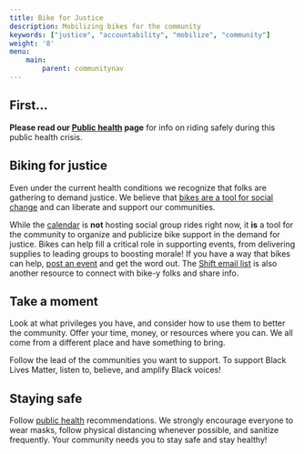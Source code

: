 ```yaml
---
title: Bike for Justice
description: Mobilizing bikes for the community
keywords: ["justice", "accountability", "mobilize", "community"]
weight: '8'
menu:	
    main:	
        parent: communitynav
---
```


## First…

**Please read our [Public health](/pages/public-health/) page** for info on riding safely during this public health crisis. 

## Biking for justice

Even under the current health conditions we recognize that folks are gathering to demand justice. We believe that [bikes are a tool for social change](/pages/mission_statement/) and can liberate and support our communities. 

While the [calendar](/pages/calendar/) is **not** hosting social group rides right now, it **is** a tool for the community to organize and publicize bike support in the demand for justice. Bikes can help fill a critical role in supporting events, from delivering supplies to leading groups to boosting morale! If you have a way that bikes can help, [post an event](/addevent/) and get the word out. The [Shift email list](/pages/email-list/) is also another resource to connect with bike-y folks and share info. 

## Take a moment

Look at what privileges you have, and consider how to use them to better the community. Offer your time, money, or resources where you can. We all come from a different place and have something to bring. 

Follow the lead of the communities you want to support. To support Black Lives Matter, listen to, believe, and amplify Black voices! 

## Staying safe

Follow [public health](/pages/public-health/) recommendations. We strongly encourage everyone to wear masks, follow physical distancing whenever possible, and sanitize frequently. Your community needs you to stay safe and stay healthy! 
